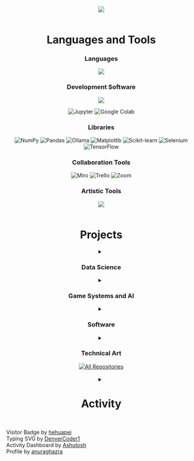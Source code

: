
<div align="center">
    <img src="https://readme-typing-svg.herokuapp.com/?font=Righteous&size=35&center=true&vCenter=true&width=500&height=70&duration=2500&lines=Data+Science;Android+IT;Workflow+Automation+Tools;Game+Systems+and+AI;" />
</div>
<br>
<h1 align="center">Languages and Tools</h1>
<div align="center">
    <h3>Languages</h3>
    <img src="https://skillicons.dev/icons?i=bash,c,cs,cpp,python,html,css,mysql,php,markdown"/><br>
    <h3>Development Software</h3>
    <img src="https://skillicons.dev/icons?i=vscode,visualstudio,sublime,github,unity,unreal,godot,androidstudio,figma" />
    <p>
      <img alt="Jupyter" src="https://img.shields.io/badge/Jupyter-F37626.svg?logo=Jupyter&logoColor=white">
      <img alt="Google Colab" src="https://img.shields.io/badge/Google%20Colab-F9AB00?logo=googlecolab&logoColor=fff">
    </p>
    <h3>Libraries</h3>
      <img alt="NumPy" src="https://img.shields.io/badge/Numpy-013243.svg?logo=numpy&logoColor=white">
      <img alt="Pandas" src="https://img.shields.io/badge/Pandas-150458.svg?logo=pandas&logoColor=white"> 
      <img alt="Ollama" src="https://img.shields.io/badge/Ollama-fff?logo=ollama&logoColor=000">
      <img alt="Matplotlib" src="https://custom-icon-badges.demolab.com/badge/Matplotlib-71D291?logo=matplotlib&logoColor=fff">
      <img alt="Scikit-learn" src="https://img.shields.io/badge/-scikit--learn-%23F7931E?logo=scikit-learn&logoColor=white">
      <img alt="Selenium" src="https://img.shields.io/badge/Selenium-43B02A?logo=selenium&logoColor=fff">
      <img alt="TensorFlow" src="https://img.shields.io/badge/TensorFlow-ff8f00?logo=tensorflow&logoColor=white">
    <h3>Collaboration Tools</h3>
      <img alt="Miro" src="https://img.shields.io/badge/Miro-050038?logo=miro&logoColor=fff">
      <img alt="Trello" src="https://img.shields.io/badge/Trello-0052CC?logo=trello&logoColor=fff">
      <img alt="Zoom" src="https://img.shields.io/badge/Zoom-2D8CFF?logo=zoom&logoColor=white">
    <h3>Artistic Tools</h3>
      <img src="https://skillicons.dev/icons?i=blender,premiere,photoshop,audition" /><br>
</div>
<br>
<div align="center">
  <h1>Projects</h1>
    <details>
      <summary><h3>Data Science</h3></summary>
        <p align="left">
          <a href="https://github.com/CharlesO55/Music_Genre_Classifiers"><img width="33%" src="https://denvercoder1-github-readme-stats.vercel.app/api/pin/?username=CharlesO55&repo=Music_Genre_Classifiers&theme=react&hide_border=true" alt="Music_Genre_Classifiers"></a>
          <a href="https://github.com/CharlesO55/Nationwide_Dashboard_WebApp"><img width="33%" src="https://denvercoder1-github-readme-stats.vercel.app/api/pin/?username=CharlesO55&repo=Nationwide_Dashboard_WebApp&theme=react&hide_border=true" alt="Nationwide_Dashboard_WebApp"></a>
          <a href="https://github.com/dovodv/Predicting-MRT-3-Ridership-through-Machine-Learning"><img width="33%" src="https://denvercoder1-github-readme-stats.vercel.app/api/pin/?username=dovodv&repo=Predicting-MRT-3-Ridership-through-Machine-Learning&theme=react&hide_border=true" alt="Predicting-MRT-3-Ridership-through-Machine-Learning"></a>
          <a href="https://github.com/CharlesO55/VA_Casting_Recommender_System"><img width="33%" src="https://denvercoder1-github-readme-stats.vercel.app/api/pin/?username=CharlesO55&repo=VA_Casting_Recommender_System&theme=react&hide_border=true" alt="VA_Casting_Recommender_System"></a>
          <a href="https://github.com/CharlesO55/CAPIET-Framework"><img width="33%" src="https://denvercoder1-github-readme-stats.vercel.app/api/pin/?username=CharlesO55&repo=CAPIET-Framework&theme=react&hide_border=true" alt="CAPIET-Framework"></a>
        </p>
    </details>
    <details>
      <summary><h3>Game Systems and AI</h3></summary>
        <p align="left">
          <a href="https://github.com/CharlesO55/GDAPDEV-Mobile_RPG"><img width="33%" src="https://denvercoder1-github-readme-stats.vercel.app/api/pin/?username=CharlesO55&repo=GDAPDEV-Mobile_RPG&theme=react&hide_border=true" alt="GDAPDEV-Mobile_RPG"></a>
          <a href="https://github.com/CharlesO55/GGJ-2024"><img width="33%" src="https://denvercoder1-github-readme-stats.vercel.app/api/pin/?username=CharlesO55&repo=GGJ-2024&theme=react&hide_border=true" alt="GGJ-2024"></a>
          <a href="https://github.com/CharlesO55/Android_Augmented_Reality"><img width="33%" src="https://denvercoder1-github-readme-stats.vercel.app/api/pin/?username=CharlesO55&repo=Android_Augmented_Reality&theme=react&hide_border=true" alt="Android_Augmented_Reality"></a>
          <a href="https://github.com/CharlesO55/GDENG02-Unreal_Introduction"><img width="33%" src="https://denvercoder1-github-readme-stats.vercel.app/api/pin/?username=CharlesO55&repo=GDENG02-Unreal_Introduction&theme=react&hide_border=true" alt="GDENG02-Unreal_Introduction"></a>
        </p>
    </details>
    <details>
      <summary><h3>Software</h3></summary>
        <p align="left">
          <a href="https://github.com/CharlesO55/GDINFMG_GenshinDatabase"><img width="33%" src="https://denvercoder1-github-readme-stats.vercel.app/api/pin/?username=CharlesO55&repo=GDINFMG_GenshinDatabase&theme=react&hide_border=true" alt="GDINFMG_GenshinDatabase"></a>
          <a href="https://github.com/CharlesO55/GDNETWK-WikiLinks_Game"><img width="33%" src="https://denvercoder1-github-readme-stats.vercel.app/api/pin/?username=CharlesO55&repo=GDNETWK-WikiLinks_Game&theme=react&hide_border=true" alt="GDNETWK-WikiLinks_Game"></a>
          <a href="https://github.com/CharlesO55/GDENG03-Game_Engine"><img width="33%" src="https://denvercoder1-github-readme-stats.vercel.app/api/pin/?username=CharlesO55&repo=GDENG03-Game_Engine&theme=react&hide_border=true" alt="GDENG03-Game_Engine"></a>
        </p>
    </details>
    <details>
      <summary><h3>Technical Art</h3></summary>
        <p align="left">
          <a href="https://github.com/CharlesO55/Unreal_Room_Showcase"><img width="33%" src="https://denvercoder1-github-readme-stats.vercel.app/api/pin/?username=CharlesO55&repo=Unreal_Room_Showcase&theme=react&hide_border=true" alt="Unreal_Room_Showcase"></a>
        </p>
    </details>
  </details>
<a href="https://github.com/CharlesO55?tab=repositories&"><img alt="All Repositories" title="All Repositories" src="https://custom-icon-badges.demolab.com/badge/-Click%20Here%20For%20All%20My%20Repos-1F222E?style=for-the-badge&logoColor=white&logo=repo"/></a>
</div>
<br>
<div align="center">
  <details> 
    <summary><h1 align="center">Activity</h1></summary>
    [![Charles' github activity graph](https://github-readme-activity-graph.vercel.app/graph?username=CharlesO55&theme=react)](https://github.com/ashutosh00710/github-readme-activity-graph)
    <a href="https://github.com/anuraghazra/github-readme-stats"><img alt="Charles' Github Stats" src="https://denvercoder1-github-readme-stats.vercel.app/api/?username=CharlesO55&show_icons=true&include_all_commits=true&count_private=true&theme=react&hide_border=true&hide=contribs,prs" height="192px"/></a>
    <a href="https://github.com/anuraghazra/github-readme-stats"><img alt="Charles's Top Languages" src="https://denvercoder1-github-readme-stats.vercel.app/api/top-langs/?username=CharlesO55&langs_count=8&layout=compact&theme=react&hide_border=true&hide=Jupyter%20Notebook,Roff" height="192px"/></a>
    <br>
  </details>
</div>
<br>

Visitor Badge by [hehuapei](https://github.com/hehuapei/visitor-badge)<br>
Typing SVG by [DenverCoder1](https://github.com/DenverCoder1/readme-typing-svg)<br>
Activity Dashboard by [Ashutosh](https://github.com/ashutosh00710/github-readme-activity-graph)<br>
Profile by [anuraghazra](https://github.com/anuraghazra/github-readme-stats)
